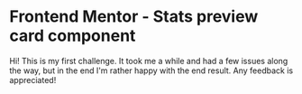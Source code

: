 # Frontend Mentor - Stats preview card component

Hi! This is my first challenge. It took me a while and had a few issues along the way, but in the end I'm rather happy with the end result. Any feedback is appreciated! 
